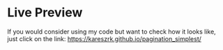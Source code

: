 # Live Preview
If you would consider using my code but want to check how it looks like, just click on the link:
https://kareszrk.github.io/pagination_simplest/
